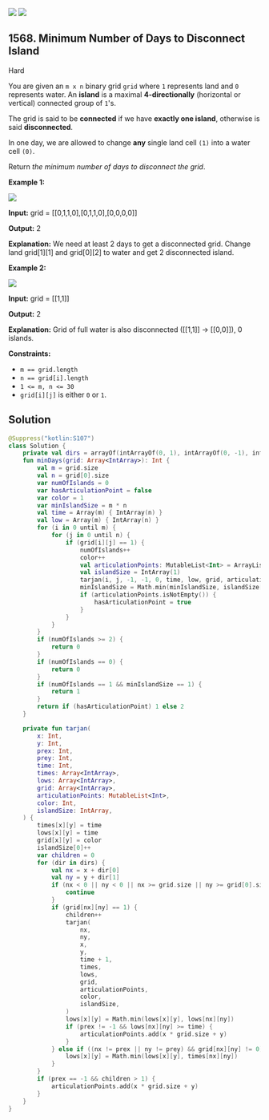 [![](https://img.shields.io/github/stars/javadev/LeetCode-in-Kotlin?label=Stars&style=flat-square)](https://github.com/javadev/LeetCode-in-Kotlin)
[![](https://img.shields.io/github/forks/javadev/LeetCode-in-Kotlin?label=Fork%20me%20on%20GitHub%20&style=flat-square)](https://github.com/javadev/LeetCode-in-Kotlin/fork)

## 1568\. Minimum Number of Days to Disconnect Island

Hard

You are given an `m x n` binary grid `grid` where `1` represents land and `0` represents water. An **island** is a maximal **4-directionally** (horizontal or vertical) connected group of `1`'s.

The grid is said to be **connected** if we have **exactly one island**, otherwise is said **disconnected**.

In one day, we are allowed to change **any** single land cell `(1)` into a water cell `(0)`.

Return _the minimum number of days to disconnect the grid_.

**Example 1:**

![](https://assets.leetcode.com/uploads/2021/12/24/land1.jpg)

**Input:** grid = \[\[0,1,1,0],[0,1,1,0],[0,0,0,0]]

**Output:** 2

**Explanation:** We need at least 2 days to get a disconnected grid. Change land grid[1][1] and grid[0][2] to water and get 2 disconnected island.

**Example 2:**

![](https://assets.leetcode.com/uploads/2021/12/24/land2.jpg)

**Input:** grid = \[\[1,1]]

**Output:** 2

**Explanation:** Grid of full water is also disconnected ([[1,1]] -> [[0,0]]), 0 islands.

**Constraints:**

*   `m == grid.length`
*   `n == grid[i].length`
*   `1 <= m, n <= 30`
*   `grid[i][j]` is either `0` or `1`.

## Solution

```kotlin
@Suppress("kotlin:S107")
class Solution {
    private val dirs = arrayOf(intArrayOf(0, 1), intArrayOf(0, -1), intArrayOf(1, 0), intArrayOf(-1, 0))
    fun minDays(grid: Array<IntArray>): Int {
        val m = grid.size
        val n = grid[0].size
        var numOfIslands = 0
        var hasArticulationPoint = false
        var color = 1
        var minIslandSize = m * n
        val time = Array(m) { IntArray(n) }
        val low = Array(m) { IntArray(n) }
        for (i in 0 until m) {
            for (j in 0 until n) {
                if (grid[i][j] == 1) {
                    numOfIslands++
                    color++
                    val articulationPoints: MutableList<Int> = ArrayList()
                    val islandSize = IntArray(1)
                    tarjan(i, j, -1, -1, 0, time, low, grid, articulationPoints, color, islandSize)
                    minIslandSize = Math.min(minIslandSize, islandSize[0])
                    if (articulationPoints.isNotEmpty()) {
                        hasArticulationPoint = true
                    }
                }
            }
        }
        if (numOfIslands >= 2) {
            return 0
        }
        if (numOfIslands == 0) {
            return 0
        }
        if (numOfIslands == 1 && minIslandSize == 1) {
            return 1
        }
        return if (hasArticulationPoint) 1 else 2
    }

    private fun tarjan(
        x: Int,
        y: Int,
        prex: Int,
        prey: Int,
        time: Int,
        times: Array<IntArray>,
        lows: Array<IntArray>,
        grid: Array<IntArray>,
        articulationPoints: MutableList<Int>,
        color: Int,
        islandSize: IntArray,
    ) {
        times[x][y] = time
        lows[x][y] = time
        grid[x][y] = color
        islandSize[0]++
        var children = 0
        for (dir in dirs) {
            val nx = x + dir[0]
            val ny = y + dir[1]
            if (nx < 0 || ny < 0 || nx >= grid.size || ny >= grid[0].size) {
                continue
            }
            if (grid[nx][ny] == 1) {
                children++
                tarjan(
                    nx,
                    ny,
                    x,
                    y,
                    time + 1,
                    times,
                    lows,
                    grid,
                    articulationPoints,
                    color,
                    islandSize,
                )
                lows[x][y] = Math.min(lows[x][y], lows[nx][ny])
                if (prex != -1 && lows[nx][ny] >= time) {
                    articulationPoints.add(x * grid.size + y)
                }
            } else if ((nx != prex || ny != prey) && grid[nx][ny] != 0) {
                lows[x][y] = Math.min(lows[x][y], times[nx][ny])
            }
        }
        if (prex == -1 && children > 1) {
            articulationPoints.add(x * grid.size + y)
        }
    }
}
```